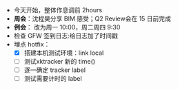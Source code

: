 - 今天开始，整体作息调前 2hours
- **周会**：沈程昊分享 BIM 感受；Q2 Review会在 15 日前完成
- **例会**： 改为周一 10:00，周二周四 9:30
- 检查 GFW 签到日志:给日志加了时间戳
- 埋点 hotfix：
	- [x] 搭建本机测试环境：link local
	- [ ] 测试xktracker 新的 time()
	- [ ] 逐一确定 tracker label
	- [ ] 测试需要计时的 label